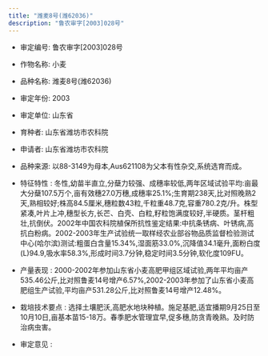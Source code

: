 ```yaml
---
title: "潍麦8号(潍62036)"
description: "鲁农审字[2003]028号"
---
```

* 审定编号:  鲁农审字[2003]028号

*  作物名称:  小麦

*  品种名称:  潍麦8号(潍62036)

*  审定年份:  2003

*  审定单位:  山东省

* 育种者:  山东省潍坊市农科院

*  申请者:  山东省潍坊市农科院

*  品种来源:  以88-3149为母本,Aus621108为父本有性杂交,系统选育而成。

*  特征特性 : 
冬性,幼苗半直立,分蘖力较强、成穗率较低,两年区域试验平均:亩最大分蘖107.5万个,亩有效穗27.0万穗,成穗率25.1%;生育期238天,比对照晚熟2天,熟相较好;株高84.5厘米,穗粒数43粒,千粒重48.7克,容重780.2克/升。株型紧凑,叶片上冲,穗型长方,长芒、白壳、白粒,籽粒饱满度较好,半硬质。茎杆粗壮,抗倒伏。2002年中国农科院植保所抗性鉴定结果:中抗条锈病、叶锈病,高抗白粉病。2002-2003年生产试验统一取样经农业部谷物品质监督检验测试中心(哈尔滨)测试:粗蛋白含量15.34%,湿面筋33.0%,沉降值34.1毫升,面粉白度(L)94.9,吸水率58.3%,形成时间3.7分钟,稳定时间3.5分钟,软化度109FU。
 
*  产量表现 : 
2000-2002年参加山东省小麦高肥甲组区域试验,两年平均亩产535.46公斤,比对照鲁麦14号增产6.57%,2002-2003年参加了山东省小麦高肥组生产试验,平均亩产531.28公斤,比对照鲁麦14号增产12.48%。

*  栽培技术要点 : 
选择土壤肥沃,高肥水地块种植。施足基肥,适宜播期9月25日至10月10日,亩基本苗15-18万。春季肥水管理宜早,促多穗,防贪青晚熟。及时防治病虫害。

*  审定意见 : 

